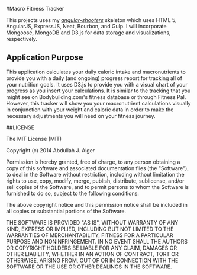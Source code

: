 #Macro Fitness Tracker

This projects uses my [*angular-shooters*](https://github.com/AbdullahAlger/angular-shooters) skeleton which uses HTML 5, AngularJS, ExpressJS, Neat, Bourbon, and Gulp. I will incorporate Mongoose, MongoDB and D3.js for data storage and visualizations, respectively.

## Application Purpose

This application calculates your daily caloric intake and macronutrients to provide you with a daily (and ongoing) progress report for tracking all of your nutrition goals. It uses D3.js to provide you with a visual chart of your progress as you insert your calculations. It is similar to the tracking that you might see on Bodybuilding.com's fitness database or through Fitness Pal. However, this tracker will show you your macronutrient calculations visually in conjunction with your weight and caloric data in order to make the necessary adjustments you will need on your fitness journey.


##LICENSE

The MIT License (MIT)

Copyright (c) 2014 Abdullah J. Alger

Permission is hereby granted, free of charge, to any person obtaining a copy
of this software and associated documentation files (the "Software"), to deal
in the Software without restriction, including without limitation the rights
to use, copy, modify, merge, publish, distribute, sublicense, and/or sell
copies of the Software, and to permit persons to whom the Software is
furnished to do so, subject to the following conditions:

The above copyright notice and this permission notice shall be included in all
copies or substantial portions of the Software.

THE SOFTWARE IS PROVIDED "AS IS", WITHOUT WARRANTY OF ANY KIND, EXPRESS OR
IMPLIED, INCLUDING BUT NOT LIMITED TO THE WARRANTIES OF MERCHANTABILITY,
FITNESS FOR A PARTICULAR PURPOSE AND NONINFRINGEMENT. IN NO EVENT SHALL THE
AUTHORS OR COPYRIGHT HOLDERS BE LIABLE FOR ANY CLAIM, DAMAGES OR OTHER
LIABILITY, WHETHER IN AN ACTION OF CONTRACT, TORT OR OTHERWISE, ARISING FROM,
OUT OF OR IN CONNECTION WITH THE SOFTWARE OR THE USE OR OTHER DEALINGS IN THE
SOFTWARE.
